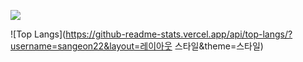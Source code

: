 <a href="https://blog.naver.com/tkddjsdl33" target="_blank"><img src="https://img.shields.io/badge/뱃지레이블-배경색?style=뱃지모양&logo=로고&logoColor=#03C75A"/></a>

![Top Langs](https://github-readme-stats.vercel.app/api/top-langs/?username=sangeon22&layout=레이아웃 스타일&theme=스타일)
